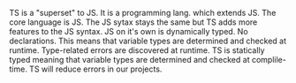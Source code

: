 TS is a "superset" to JS.
It is a programming lang. which extends JS. The core language is JS. The JS sytax stays the same but TS adds more features to the  JS syntax.
JS on it's own is dynamically typed. No declarations. This means that variable types are determined and checked at runtime. Type-related errors are discovered at runtime.
TS is statically typed meaning that variable types are determined and checked at complile-time.
TS will reduce errors in our projects.